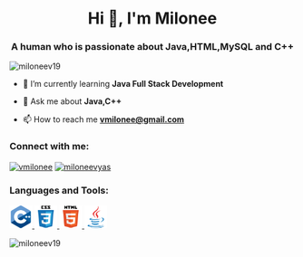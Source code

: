 <h1 align="center">Hi 👋, I'm Milonee</h1>
<h3 align="center">A human who is passionate about Java,HTML,MySQL and C++</h3>

<p align="left"> <img src="https://komarev.com/ghpvc/?username=miloneev19&label=Profile%20views&color=0e75b6&style=flat" alt="miloneev19" /> </p>

- 🌱 I’m currently learning **Java Full Stack Development**

- 💬 Ask me about **Java,C++**

- 📫 How to reach me **vmilonee@gmail.com**

<h3 align="left">Connect with me:</h3>
<p align="left">
<a href="https://www.hackerrank.com/vmilonee" target="blank"><img align="center" src="https://raw.githubusercontent.com/rahuldkjain/github-profile-readme-generator/master/src/images/icons/Social/hackerrank.svg" alt="vmilonee" height="30" width="40" /></a>
<a href="https://auth.geeksforgeeks.org/user/miloneevyas" target="blank"><img align="center" src="https://raw.githubusercontent.com/rahuldkjain/github-profile-readme-generator/master/src/images/icons/Social/geeks-for-geeks.svg" alt="miloneevyas" height="30" width="40" /></a>
</p>

<h3 align="left">Languages and Tools:</h3>
<p align="left"> <a href="https://www.w3schools.com/cpp/" target="_blank" rel="noreferrer"> <img src="https://raw.githubusercontent.com/devicons/devicon/master/icons/cplusplus/cplusplus-original.svg" alt="cplusplus" width="40" height="40"/> </a> <a href="https://www.w3schools.com/css/" target="_blank" rel="noreferrer"> <img src="https://raw.githubusercontent.com/devicons/devicon/master/icons/css3/css3-original-wordmark.svg" alt="css3" width="40" height="40"/> </a> <a href="https://www.w3.org/html/" target="_blank" rel="noreferrer"> <img src="https://raw.githubusercontent.com/devicons/devicon/master/icons/html5/html5-original-wordmark.svg" alt="html5" width="40" height="40"/> </a> <a href="https://www.java.com" target="_blank" rel="noreferrer"> <img src="https://raw.githubusercontent.com/devicons/devicon/master/icons/java/java-original.svg" alt="java" width="40" height="40"/> </a> </p>

<p><img align="center" src="https://github-readme-stats.vercel.app/api/top-langs?username=miloneev19&show_icons=true&locale=en&layout=compact" alt="miloneev19" /></p>
